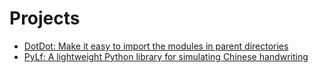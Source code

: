 # Projects
* [DotDot: Make it easy to import the modules in parent directories](https://github.com/Gsllchb/DotDot)
* [PyLf: A lightweight Python library for simulating Chinese handwriting](https://github.com/Gsllchb/PyLf)

